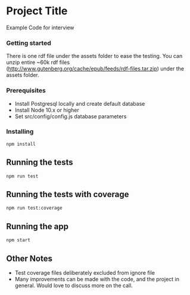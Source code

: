 # Project Title

Example Code for interview

### Getting started
There is one rdf file under the assets folder to ease the testing. You can unzip entire ~60k rdf files (http://www.gutenberg.org/cache/epub/feeds/rdf-files.tar.zip) under the assets folder.

### Prerequisites

- Install Postgresql locally and create default database
- Install Node 10.x or higher
- Set src/config/config.js database parameters

### Installing

```
npm install
```
## Running the tests

```
npm run test
```

## Running the tests with coverage

```
npm run test:coverage
```

## Running the app

```
npm start
```

## Other Notes

* Test coverage files deliberately excluded from ignore file 
* Many improvements can be made with the code, and the project in general. Would love to discuss more on the call.

